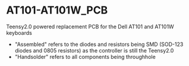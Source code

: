 # AT101-AT101W_PCB
Teensy2.0 powered replacement PCB for the Dell AT101 and AT101W keyboards

- "Assembled" refers to the diodes and resistors being SMD (SOD-123 diodes and 0805 resistors) as the controller is still the Teensy2.0
- "Handsolder" refers to all components being throughhole
